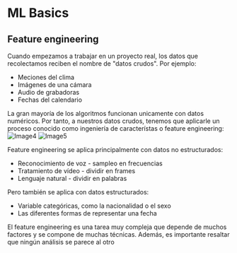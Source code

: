 # ML Basics

## Feature engineering
Cuando empezamos a trabajar en un proyecto real, los datos que recolectamos reciben el nombre de "datos crudos". Por ejemplo:
- Meciones del clima
- Imágenes de una cámara
- Audio de grabadoras
- Fechas del calendario

La gran mayoría de los algoritmos funcionan unicamente con datos numéricos. Por tanto, a nuestros datos crudos, tenemos que aplicarle un proceso conocido como ingeniería de característas o feature engineering:
![Image4](https://firebasestorage.googleapis.com/v0/b/habacuc-javascript.appspot.com/o/images%2Fcaps%2F4.png?alt=media&token=54ce8165-b99e-4f05-8ea8-b7f7dba91f9b)
![Image5](https://firebasestorage.googleapis.com/v0/b/habacuc-javascript.appspot.com/o/images%2Fcaps%2F5.png?alt=media&token=c4714366-4c1e-4b5a-a751-6630327545fa)

Feature engineering se aplica principalmente con datos no estructurados:
- Reconocimiento de voz - sampleo en frecuencias
- Tratamiento de vídeo - dividir en frames
- Lenguaje natural - dividir en palabras

Pero también se aplica con datos estructurados:
- Variable categóricas, como la nacionalidad o el sexo
- Las diferentes formas de representar una fecha

El feature engineering es una tarea muy compleja que depende de muchos factores y se compone de muchas técnicas. Además, es importante resaltar que ningún análisis se parece al otro